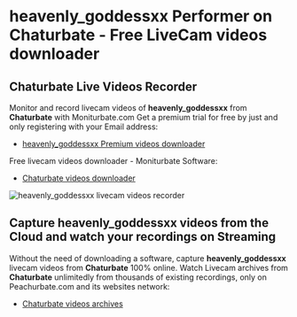 # heavenly_goddessxx Performer on Chaturbate - Free LiveCam videos downloader

## Chaturbate Live Videos Recorder

Monitor and record livecam videos of **heavenly_goddessxx** from **Chaturbate** with Moniturbate.com
Get a premium trial for free by just and only registering with your Email address:
* [heavenly_goddessxx Premium videos downloader](https://moniturbate.com/request-demo-licence-key.html)

Free livecam videos downloader - Moniturbate Software:
* [Chaturbate videos downloader](https://moniturbate.com/moniturbate-download-software.html)

![heavenly_goddessxx livecam videos recorder](https://peachurnet.com/templates/moniturbate-software.png)


## Capture heavenly_goddessxx videos from the Cloud and watch your recordings on Streaming

Without the need of downloading a software, capture **heavenly_goddessxx** livecam videos from **Chaturbate** 100% online.
Watch Livecam archives from **Chaturbate** unlimitedly from thousands of existing recordings, only on Peachurbate.com and its websites network:
* [Chaturbate videos archives](https://peachurnet.com/)